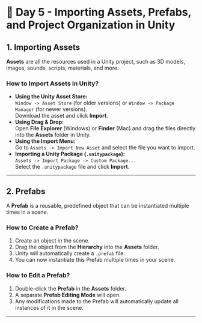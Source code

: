 # 🎯 Day 5 - Importing Assets, Prefabs, and Project Organization in Unity

## 1. Importing Assets
**Assets** are all the resources used in a Unity project, such as 3D models, images, sounds, scripts, materials, and more.

### How to Import Assets in Unity?
- **Using the Unity Asset Store:**  
  `Window -> Asset Store` (for older versions) or `Window -> Package Manager` (for newer versions).  
  Download the asset and click **Import**.
- **Using Drag & Drop:**  
  Open **File Explorer** (Windows) or **Finder** (Mac) and drag the files directly into the **Assets** folder in Unity.
- **Using the Import Menu:**  
  Go to `Assets -> Import New Asset` and select the file you want to import.
- **Importing a Unity Package (`.unitypackage`):**  
  `Assets -> Import Package -> Custom Package...`  
  Select the `.unitypackage` file and click **Import**.

---

## 2. Prefabs
A **Prefab** is a reusable, predefined object that can be instantiated multiple times in a scene.

### How to Create a Prefab?
1. Create an object in the scene.
2. Drag the object from the **Hierarchy** into the **Assets** folder.
3. Unity will automatically create a `.prefab` file.
4. You can now instantiate this Prefab multiple times in your scene.

### How to Edit a Prefab?
1. Double-click the **Prefab** in the **Assets** folder.
2. A separate **Prefab Editing Mode** will open.
3. Any modifications made to the Prefab will automatically update all instances of it in the scene.

---

